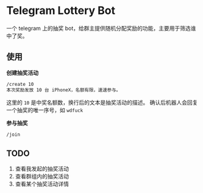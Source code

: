 # Telegram Lottery Bot

一个 telegram 上的抽奖 bot，给群主提供随机分配奖励的功能，主要用于筛选谁中了奖。

## 使用

**创建抽奖活动**

```bash
/create 10
本次奖励发放 10 台 iPhoneX，名额有限，速速参与。
```

这里的 `10` 是中奖名额数，换行后的文本是抽奖活动的描述。
确认后机器人会回复一个抽奖的唯一序号，如 `wdfuck`

**参与抽奖**

```bash
/join 
```

## TODO

1. 查看我发起的抽奖活动
2. 查看群组内的抽奖活动
3. 查看某个抽奖活动详情
